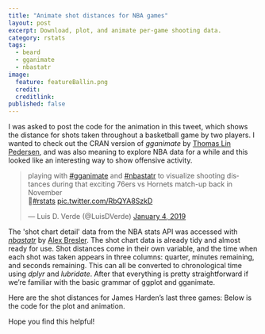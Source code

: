 ```yaml
---
title: "Animate shot distances for NBA games"
layout: post
excerpt: Download, plot, and animate per-game shooting data.
category: rstats
tags:
  - beard
  - gganimate
  - nbastatr
image:
  feature: featureBallin.png
  credit: 
  creditlink: 
published: false
---
```


I was asked to post the code for the animation in this tweet, which shows the distance for shots taken throughout a basketball game by two players. I wanted to check out the CRAN version of _gganimate_ by [Thomas Lin Pedersen](https://twitter.com/thomasp85), and was also meaning to explore NBA data for a while and this looked like an interesting way to show offensive activity. 

<blockquote class="twitter-tweet" data-lang="en"><p lang="en" dir="ltr">playing with <a href="https://twitter.com/hashtag/gganimate?src=hash&amp;ref_src=twsrc%5Etfw">#gganimate</a> and <a href="https://twitter.com/hashtag/nbastatr?src=hash&amp;ref_src=twsrc%5Etfw">#nbastatr</a> to visualize shooting distances during that exciting 76ers vs Hornets match-up back in November <br>🏀<a href="https://twitter.com/hashtag/rstats?src=hash&amp;ref_src=twsrc%5Etfw">#rstats</a> <a href="https://t.co/RbQYA8SzkD">pic.twitter.com/RbQYA8SzkD</a></p>&mdash; Luis D. Verde (@LuisDVerde) <a href="https://twitter.com/LuisDVerde/status/1081192900367708160?ref_src=twsrc%5Etfw">January 4, 2019</a></blockquote>
<script async src="https://platform.twitter.com/widgets.js" charset="utf-8"></script>


The 'shot chart detail' data from the NBA stats API was accessed with [_nbastatr_](http://asbcllc.com/nbastatR/index.html) by [Alex Bresler](https://twitter.com/abresler). The shot chart data is already tidy and almost ready for use. Shot distances come in their own variable, and the time when each shot was taken appears in three columns: quarter, minutes remaining, and seconds remaining. This can all be converted to chronological time using _dplyr_ and _lubridate_. After that everything is pretty straightforward if we’re familiar with the basic grammar of ggplot and gganimate. 

Here are the shot distances for James Harden’s last three games:
Below is the code for the plot and animation. 



Hope you find this helpful!


